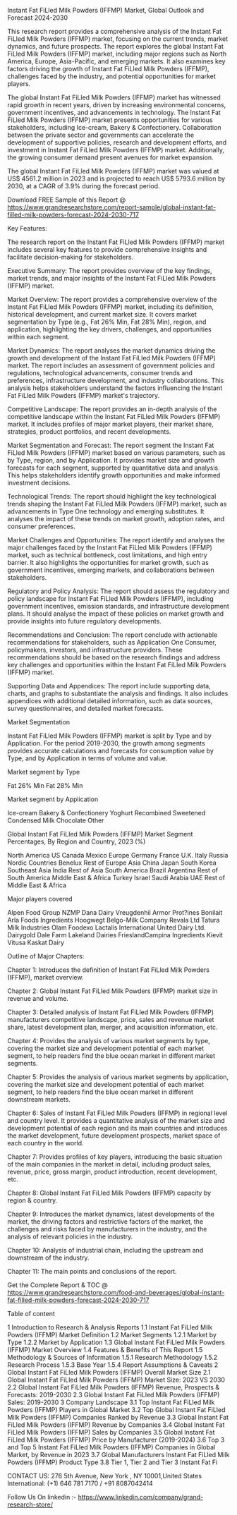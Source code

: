 Instant Fat FiLled Milk Powders (IFFMP) Market, Global Outlook and Forecast 2024-2030

This research report provides a comprehensive analysis of the Instant Fat FiLled Milk Powders (IFFMP) market, focusing on the current trends, market dynamics, and future prospects. The report explores the global Instant Fat FiLled Milk Powders (IFFMP) market, including major regions such as North America, Europe, Asia-Pacific, and emerging markets. It also examines key factors driving the growth of Instant Fat FiLled Milk Powders (IFFMP), challenges faced by the industry, and potential opportunities for market players.

The global Instant Fat FiLled Milk Powders (IFFMP) market has witnessed rapid growth in recent years, driven by increasing environmental concerns, government incentives, and advancements in technology. The Instant Fat FiLled Milk Powders (IFFMP) market presents opportunities for various stakeholders, including Ice-cream, Bakery & Confectionery. Collaboration between the private sector and governments can accelerate the development of supportive policies, research and development efforts, and investment in Instant Fat FiLled Milk Powders (IFFMP) market. Additionally, the growing consumer demand present avenues for market expansion.

The global Instant Fat FiLled Milk Powders (IFFMP) market was valued at US$ 4561.2 million in 2023 and is projected to reach US$ 5793.6 million by 2030, at a CAGR of 3.9% during the forecast period.

Download FREE Sample of this Report @ https://www.grandresearchstore.com/report-sample/global-instant-fat-filled-milk-powders-forecast-2024-2030-717


Key Features:

The research report on the Instant Fat FiLled Milk Powders (IFFMP) market includes several key features to provide comprehensive insights and facilitate decision-making for stakeholders.

Executive Summary: The report provides overview of the key findings, market trends, and major insights of the Instant Fat FiLled Milk Powders (IFFMP) market.

Market Overview: The report provides a comprehensive overview of the Instant Fat FiLled Milk Powders (IFFMP) market, including its definition, historical development, and current market size. It covers market segmentation by Type (e.g., Fat 26% Min, Fat 28% Min), region, and application, highlighting the key drivers, challenges, and opportunities within each segment.

Market Dynamics: The report analyses the market dynamics driving the growth and development of the Instant Fat FiLled Milk Powders (IFFMP) market. The report includes an assessment of government policies and regulations, technological advancements, consumer trends and preferences, infrastructure development, and industry collaborations. This analysis helps stakeholders understand the factors influencing the Instant Fat FiLled Milk Powders (IFFMP) market's trajectory.

Competitive Landscape: The report provides an in-depth analysis of the competitive landscape within the Instant Fat FiLled Milk Powders (IFFMP) market. It includes profiles of major market players, their market share, strategies, product portfolios, and recent developments.

Market Segmentation and Forecast: The report segment the Instant Fat FiLled Milk Powders (IFFMP) market based on various parameters, such as by Type, region, and by Application. It provides market size and growth forecasts for each segment, supported by quantitative data and analysis. This helps stakeholders identify growth opportunities and make informed investment decisions.

Technological Trends: The report should highlight the key technological trends shaping the Instant Fat FiLled Milk Powders (IFFMP) market, such as advancements in Type One technology and emerging substitutes. It analyses the impact of these trends on market growth, adoption rates, and consumer preferences.

Market Challenges and Opportunities: The report identify and analyses the major challenges faced by the Instant Fat FiLled Milk Powders (IFFMP) market, such as technical bottleneck, cost limitations, and high entry barrier. It also highlights the opportunities for market growth, such as government incentives, emerging markets, and collaborations between stakeholders.

Regulatory and Policy Analysis: The report should assess the regulatory and policy landscape for Instant Fat FiLled Milk Powders (IFFMP), including government incentives, emission standards, and infrastructure development plans. It should analyse the impact of these policies on market growth and provide insights into future regulatory developments.

Recommendations and Conclusion: The report conclude with actionable recommendations for stakeholders, such as Application One Consumer, policymakers, investors, and infrastructure providers. These recommendations should be based on the research findings and address key challenges and opportunities within the Instant Fat FiLled Milk Powders (IFFMP) market.

Supporting Data and Appendices: The report include supporting data, charts, and graphs to substantiate the analysis and findings. It also includes appendices with additional detailed information, such as data sources, survey questionnaires, and detailed market forecasts.

Market Segmentation

Instant Fat FiLled Milk Powders (IFFMP) market is split by Type and by Application. For the period 2019-2030, the growth among segments provides accurate calculations and forecasts for consumption value by Type, and by Application in terms of volume and value.

Market segment by Type



Fat 26% Min
Fat 28% Min


Market segment by Application



Ice-cream
Bakery & Confectionery
Yoghurt
Recombined Sweetened Condensed Milk
Chocolate
Other


Global Instant Fat FiLled Milk Powders (IFFMP) Market Segment Percentages, By Region and Country, 2023 (%)



North America
US
Canada
Mexico
Europe
Germany
France
U.K.
Italy
Russia
Nordic Countries
Benelux
Rest of Europe
Asia
China
Japan
South Korea
Southeast Asia
India
Rest of Asia
South America
Brazil
Argentina
Rest of South America
Middle East & Africa
Turkey
Israel
Saudi Arabia
UAE
Rest of Middle East & Africa


Major players covered



Alpen Food Group
NZMP
Dana Dairy
Vreugdenhil
Armor Prot?ines
Bonilait
Arla Foods Ingredients
Hoogwegt
Belgo-Milk Company
Revala Ltd
Tatura Milk Industries
Olam
Foodexo
Lactalis International
United Dairy Ltd.
Dairygold
Dale Farm
Lakeland Dairies
FrieslandCampina Ingredients Kievit
Vitusa
Kaskat Dairy


Outline of Major Chapters:

Chapter 1: Introduces the definition of Instant Fat FiLled Milk Powders (IFFMP), market overview.

Chapter 2: Global Instant Fat FiLled Milk Powders (IFFMP) market size in revenue and volume.

Chapter 3: Detailed analysis of Instant Fat FiLled Milk Powders (IFFMP) manufacturers competitive landscape, price, sales and revenue market share, latest development plan, merger, and acquisition information, etc.

Chapter 4: Provides the analysis of various market segments by type, covering the market size and development potential of each market segment, to help readers find the blue ocean market in different market segments.

Chapter 5: Provides the analysis of various market segments by application, covering the market size and development potential of each market segment, to help readers find the blue ocean market in different downstream markets.

Chapter 6: Sales of Instant Fat FiLled Milk Powders (IFFMP) in regional level and country level. It provides a quantitative analysis of the market size and development potential of each region and its main countries and introduces the market development, future development prospects, market space of each country in the world.

Chapter 7: Provides profiles of key players, introducing the basic situation of the main companies in the market in detail, including product sales, revenue, price, gross margin, product introduction, recent development, etc.

Chapter 8: Global Instant Fat FiLled Milk Powders (IFFMP) capacity by region & country.

Chapter 9: Introduces the market dynamics, latest developments of the market, the driving factors and restrictive factors of the market, the challenges and risks faced by manufacturers in the industry, and the analysis of relevant policies in the industry.

Chapter 10: Analysis of industrial chain, including the upstream and downstream of the industry.

Chapter 11: The main points and conclusions of the report.

Get the Complete Report & TOC @ https://www.grandresearchstore.com/food-and-beverages/global-instant-fat-filled-milk-powders-forecast-2024-2030-717

Table of content

1 Introduction to Research & Analysis Reports
1.1 Instant Fat FiLled Milk Powders (IFFMP) Market Definition
1.2 Market Segments
1.2.1 Market by Type
1.2.2 Market by Application
1.3 Global Instant Fat FiLled Milk Powders (IFFMP) Market Overview
1.4 Features & Benefits of This Report
1.5 Methodology & Sources of Information
1.5.1 Research Methodology
1.5.2 Research Process
1.5.3 Base Year
1.5.4 Report Assumptions & Caveats
2 Global Instant Fat FiLled Milk Powders (IFFMP) Overall Market Size
2.1 Global Instant Fat FiLled Milk Powders (IFFMP) Market Size: 2023 VS 2030
2.2 Global Instant Fat FiLled Milk Powders (IFFMP) Revenue, Prospects & Forecasts: 2019-2030
2.3 Global Instant Fat FiLled Milk Powders (IFFMP) Sales: 2019-2030
3 Company Landscape
3.1 Top Instant Fat FiLled Milk Powders (IFFMP) Players in Global Market
3.2 Top Global Instant Fat FiLled Milk Powders (IFFMP) Companies Ranked by Revenue
3.3 Global Instant Fat FiLled Milk Powders (IFFMP) Revenue by Companies
3.4 Global Instant Fat FiLled Milk Powders (IFFMP) Sales by Companies
3.5 Global Instant Fat FiLled Milk Powders (IFFMP) Price by Manufacturer (2019-2024)
3.6 Top 3 and Top 5 Instant Fat FiLled Milk Powders (IFFMP) Companies in Global Market, by Revenue in 2023
3.7 Global Manufacturers Instant Fat FiLled Milk Powders (IFFMP) Product Type
3.8 Tier 1, Tier 2 and Tier 3 Instant Fat Fi

CONTACT US:
276 5th Avenue, New York , NY 10001,United States
International: (+1) 646 781 7170 / +91 8087042414

Follow Us On linkedin :- https://www.linkedin.com/company/grand-research-store/


